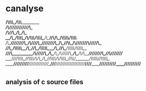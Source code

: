 # canalyse

________/\\\\\\\\\______________________________________________/\\\\\\______________________________________________        
 _____/\\\////////______________________________________________\////\\\______________________________________________       
  ___/\\\/__________________________________________________________\/\\\_______/\\\__/\\\_____________________________      
   __/\\\______________/\\\\\\\\\_____/\\/\\\\\\____/\\\\\\\\\_______\/\\\______\//\\\/\\\___/\\\\\\\\\\_____/\\\\\\\\__     
    _\/\\\_____________\////////\\\___\/\\\////\\\__\////////\\\______\/\\\_______\//\\\\\___\/\\\//////____/\\\/////\\\_    
     _\//\\\______________/\\\\\\\\\\__\/\\\__\//\\\___/\\\\\\\\\\_____\/\\\________\//\\\____\/\\\\\\\\\\__/\\\\\\\\\\\__   
      __\///\\\___________/\\\/////\\\__\/\\\___\/\\\__/\\\/////\\\_____\/\\\_____/\\_/\\\_____\////////\\\_\//\\///////___  
       ____\////\\\\\\\\\_\//\\\\\\\\/\\_\/\\\___\/\\\_\//\\\\\\\\/\\__/\\\\\\\\\_\//\\\\/_______/\\\\\\\\\\__\//\\\\\\\\\\_ 
        _______\/////////___\////////\//__\///____\///___\////////\//__\/////////___\////________\//////////____\//////////__

#                 
<h2>analysis of c source files</h2>
